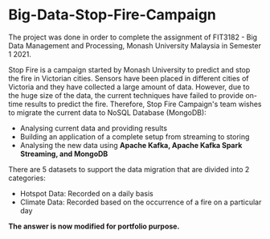 # Big-Data-Stop-Fire-Campaign

The project was done in order to complete the assignment of FIT3182 - Big Data Management and Processing, Monash University Malaysia in Semester 1 2021. 

Stop Fire is a campaign started by Monash University to predict and stop the fire in Victorian cities. Sensors have been placed in different cities of Victoria and they have collected a large amount of data. However, due to the huge size of the data, the current techniques have failed to provide on-time results to predict the fire. Therefore, Stop Fire Campaign's team wishes to migrate the current data to NoSQL Database (MongoDB):
- Analysing current data and providing results
- Building an application of a complete setup from streaming to storing
- Analysing the new data using <strong>Apache Kafka, Apache Kafka Spark Streaming, and MongoDB</strong>

There are 5 datasets to support the data migration that are divided into 2 categories:
- Hotspot Data: Recorded on a daily basis
- Climate Data: Recorded based on the occurrence of a fire on a particular day

<strong>The answer is now modified for portfolio purpose.</strong>
